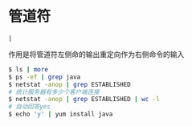 # 管道符

`|`

作用是将管道符左侧命的输出重定向作为右侧命令的输入

```bash
$ ls | more
$ ps -ef | grep java
$ netstat -anop | grep ESTABLISHED
# 统计服务器有多少个客户端连接
$ netstat -anop | grep ESTABLISHED | wc -l
# 自动回答yes
$ echo 'y' | yum install java
```

